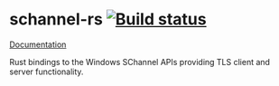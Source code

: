 schannel-rs [![Build status](https://ci.appveyor.com/api/projects/status/vefyauaf0oj10swu/branch/master?svg=true)](https://ci.appveyor.com/project/steffengy/schannel-rs/branch/master)
=====

[Documentation](http://steffengy.github.io/schannel-rs/doc/schannel/)

Rust bindings to the Windows SChannel APIs providing TLS client and server functionality.
